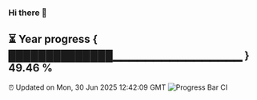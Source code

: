 ### Hi there 👋
⏳ Year progress { ██████████████▁▁▁▁▁▁▁▁▁▁▁▁▁▁▁▁ } 49.46 %
---
⏰ Updated on Mon, 30 Jun 2025 12:42:09 GMT
![Progress Bar CI](https://github.com/liununu/liununu/workflows/Progress%20Bar%20CI/badge.svg)
